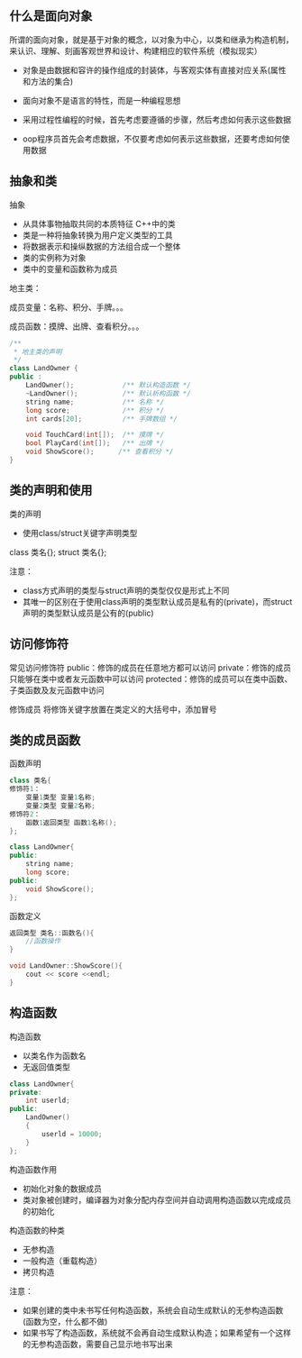 ## 什么是面向对象
所谓的面向对象，就是基于对象的概念，以对象为中心，以类和继承为构造机制，来认识、理解、刻画客观世界和设计、构建相应的软件系统（模拟现实）

- 对象是由数据和容许的操作组成的封装体，与客观实体有直接对应关系(属性和方法的集合)
- 面向对象不是语言的特性，而是一种编程思想

- 采用过程性编程的时候，首先考虑要遵循的步骤，然后考虑如何表示这些数据
- oop程序员首先会考虑数据，不仅要考虑如何表示这些数据，还要考虑如何使用数据


## 抽象和类
抽象
- 从具体事物抽取共同的本质特征
C++中的类
- 类是一种将抽象转换为用户定义类型的工具
- 将数据表示和操纵数据的方法组合成一个整体
- 类的实例称为对象
- 类中的变量和函数称为成员

地主类：

成员变量：名称、积分、手牌。。。

成员函数：摸牌、出牌、查看积分。。。

```c++
/**
 * 地主类的声明
 */
class LandOwner {
public :
    LandOwner();            /** 默认构造函数 */
    ~LandOwner();           /** 默认析构函数 */
    string name;            /** 名称 */
    long score;             /** 积分 */
    int cards[20];          /** 手牌数组 */

    void TouchCard(int[]);  /** 摸牌 */
    bool PlayCard(int[]);   /** 出牌 */
    void ShowScore();      /** 查看积分 */
}
```

## 类的声明和使用
类的声明
- 使用class/struct关键字声明类型

class 类名{};
struct 类名{};

注意：
- class方式声明的类型与struct声明的类型仅仅是形式上不同
- 其唯一的区别在于使用class声明的类型默认成员是私有的(private)，而struct声明的类型默认成员是公有的(public)

## 访问修饰符
常见访问修饰符
public：修饰的成员在任意地方都可以访问
private：修饰的成员只能够在类中或者友元函数中可以访问
protected：修饰的成员可以在类中函数、子类函数及友元函数中访问

修饰成员
将修饰关键字放置在类定义的大括号中，添加冒号

## 类的成员函数
函数声明
```c++
class 类名{
修饰符1：
    变量1类型 变量1名称;
    变量2类型 变量2名称;
修饰符2：
    函数1返回类型 函数1名称();
};

class LandOwner{
public:
    string name;
    long score;
public:
    void ShowScore();
};
```
函数定义
```c++
返回类型 类名::函数名(){
    //函数操作
}

void LandOwner::ShowScore(){
    cout << score <<endl;
}
```

## 构造函数
构造函数
  - 以类名作为函数名
  - 无返回值类型

```c++
class LandOwner{
private:
    int userld;
public:
    LandOwner()
    {
        userld = 10000;
    }
};
```
构造函数作用
  - 初始化对象的数据成员
  - 类对象被创建时，编译器为对象分配内存空间并自动调用构造函数以完成成员的初始化

构造函数的种类
  - 无参构造
  - 一般构造（重载构造）
  - 拷贝构造

注意：
- 如果创建的类中未书写任何构造函数，系统会自动生成默认的无参构造函数(函数为空，什么都不做)
- 如果书写了构造函数，系统就不会再自动生成默认构造；如果希望有一个这样的无参构造函数，需要自己显示地书写出来


